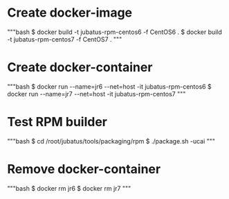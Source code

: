 # Create docker-image

"""bash
$ docker build -t jubatus-rpm-centos6 -f CentOS6 .
$ docker build -t jubatus-rpm-centos7 -f CentOS7 .
"""

# Create docker-container

"""bash
$ docker run --name=jr6 --net=host -it jubatus-rpm-centos6
$ docker run --name=jr7 --net=host -it jubatus-rpm-centos7
"""

# Test RPM builder

"""bash
$ cd /root/jubatus/tools/packaging/rpm
$ ./package.sh -ucai
"""

# Remove docker-container

"""bash
$ docker rm jr6
$ docker rm jr7
"""
